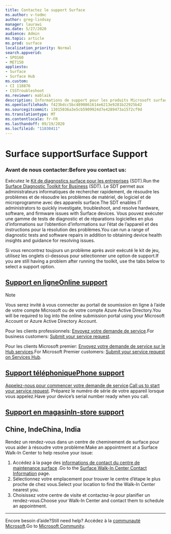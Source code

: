 ```yaml
---
title: Contactez le support Surface
ms.author: v-todmc
author: greg-lindsay
manager: laurawi
ms.date: 5/27/2020
audience: Admin
ms.topic: article
ms.prod: surface
localization_priority: Normal
search.appverid:
- SPO160
- MET150
appliesto:
- Surface
- Surface Hub
ms.custom:
- CI 118876
- CSSTroubleshoot
ms.reviewer: mablaik
description: Informations de support pour les produits Microsoft surface and surface Hub.
ms.openlocfilehash: f423bdcc5bc4890861614e6213e9281b22925b42
ms.sourcegitcommit: 13015036a3e5cb5909924d7e4289473a1572cf9d
ms.translationtype: MT
ms.contentlocale: fr-FR
ms.lasthandoff: 09/19/2020
ms.locfileid: "11030411"
---
```

# <span data-ttu-id="072d4-103">Surface support</span><span class="sxs-lookup"><span data-stu-id="072d4-103">Surface Support</span></span>

### <span data-ttu-id="072d4-104">Avant de nous contacter:</span><span class="sxs-lookup"><span data-stu-id="072d4-104">Before you contact us:</span></span>  

<span data-ttu-id="072d4-105">Exécutez le [Kit de diagnostics surface pour les entreprises](https://docs.microsoft.com/surface/surface-diagnostic-toolkit-business) (SDT).</span><span class="sxs-lookup"><span data-stu-id="072d4-105">Run the [Surface Diagnostic Toolkit for Business](https://docs.microsoft.com/surface/surface-diagnostic-toolkit-business) (SDT).</span></span> <span data-ttu-id="072d4-106">Le SDT permet aux administrateurs informatiques de rechercher rapidement, de résoudre les problèmes et de résoudre les problèmes de matériel, de logiciel et de microprogramme avec des appareils surface.</span><span class="sxs-lookup"><span data-stu-id="072d4-106">The SDT enables IT administrators to quickly investigate, troubleshoot, and resolve hardware, software, and firmware issues with Surface devices.</span></span> <span data-ttu-id="072d4-107">Vous pouvez exécuter une gamme de tests de diagnostic et de réparations logicielles en plus d’informations sur l’obtention d’informations sur l’état de l’appareil et des instructions pour la résolution des problèmes.</span><span class="sxs-lookup"><span data-stu-id="072d4-107">You can run a range of diagnostic tests and software repairs in addition to obtaining device health insights and guidance for resolving issues.</span></span> 

<span data-ttu-id="072d4-108">Si vous rencontrez toujours un problème après avoir exécuté le kit de jeu, utilisez les onglets ci-dessous pour sélectionner une option de support.</span><span class="sxs-lookup"><span data-stu-id="072d4-108">If you are still having a problem after running the toolkit, use the tabs below to select a support option.</span></span>

## [<span data-ttu-id="072d4-109">Support en ligne</span><span class="sxs-lookup"><span data-stu-id="072d4-109">Online support</span></span>](#tab/online)

> [!NOTE]
> <span data-ttu-id="072d4-110">Vous serez invité à vous connecter au portail de soumission en ligne à l’aide de votre compte Microsoft ou de votre compte Azure Active Directory.</span><span class="sxs-lookup"><span data-stu-id="072d4-110">You will be required to log into the online submission portal using your Microsoft Account or Azure Active Directory Account.</span></span>  

<span data-ttu-id="072d4-111">Pour les clients professionnels: [Envoyez votre demande de service](https://support.microsoft.com/supportforbusiness/productselection).</span><span class="sxs-lookup"><span data-stu-id="072d4-111">For business customers: [Submit your service request](https://support.microsoft.com/supportforbusiness/productselection).</span></span> 

<span data-ttu-id="072d4-112">Pour les clients Microsoft premier: [Envoyez votre demande de service sur le Hub services](https://serviceshub.microsoft.com/support/contactsupport).</span><span class="sxs-lookup"><span data-stu-id="072d4-112">For Microsoft Premier customers: [Submit your service request on Services Hub](https://serviceshub.microsoft.com/support/contactsupport).</span></span> 

 
## [<span data-ttu-id="072d4-113">Support téléphonique</span><span class="sxs-lookup"><span data-stu-id="072d4-113">Phone support</span></span>](#tab/phone)

<span data-ttu-id="072d4-114">[Appelez-nous pour commencer votre demande de service](https://support.microsoft.com/help/4051701/global-customer-service-phone-numbers).</span><span class="sxs-lookup"><span data-stu-id="072d4-114">[Call us to start your service request](https://support.microsoft.com/help/4051701/global-customer-service-phone-numbers).</span></span> <span data-ttu-id="072d4-115">Préparez le numéro de série de votre appareil lorsque vous appelez.</span><span class="sxs-lookup"><span data-stu-id="072d4-115">Have your device’s serial number ready when you call.</span></span> 

## [<span data-ttu-id="072d4-116">Support en magasin</span><span class="sxs-lookup"><span data-stu-id="072d4-116">In-store support</span></span>](#tab/instore)

## <span data-ttu-id="072d4-117">Chine, Inde</span><span class="sxs-lookup"><span data-stu-id="072d4-117">China, India</span></span>

<span data-ttu-id="072d4-118">Rendez un rendez-vous dans un centre de cheminement de surface pour vous aider à résoudre votre problème:</span><span class="sxs-lookup"><span data-stu-id="072d4-118">Make an appointment at a Surface Walk-In Center to help resolve your issue:</span></span>

1. <span data-ttu-id="072d4-119">Accédez à la page des [informations de contact du centre de maintenance surface](https://support.microsoft.com/help/4498593/find-surface-walk-in-center-contact-information) .</span><span class="sxs-lookup"><span data-stu-id="072d4-119">Go to the [Surface Walk-In Center Contact Information](https://support.microsoft.com/help/4498593/find-surface-walk-in-center-contact-information) page.</span></span> 
2. <span data-ttu-id="072d4-120">Sélectionnez votre emplacement pour trouver le centre d’étape le plus proche de chez vous.</span><span class="sxs-lookup"><span data-stu-id="072d4-120">Select your location to find the Walk-In Center nearest you.</span></span>  
3. <span data-ttu-id="072d4-121">Choisissez votre centre de visite et contactez-le pour planifier un rendez-vous.</span><span class="sxs-lookup"><span data-stu-id="072d4-121">Choose your Walk-In Center and contact them to schedule an appointment.</span></span>


---

<span data-ttu-id="072d4-122">Encore besoin d’aide?</span><span class="sxs-lookup"><span data-stu-id="072d4-122">Still need help?</span></span> <span data-ttu-id="072d4-123">Accédez à la [communauté Microsoft](https://answers.microsoft.com/).</span><span class="sxs-lookup"><span data-stu-id="072d4-123">Go to [Microsoft Community](https://answers.microsoft.com/).</span></span>
